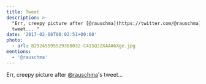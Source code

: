 ```yaml
---
title: Tweet
description: >-
  "Err, creepy picture after [@rauschma](https://twitter.com/@rauschma)'s
  tweet... "
date: '2017-02-08T08:02:51+00:00'
photo:
  - url: 829245595529388032-C4ISQJ2XAAA6Xge.jpg
mentions:
  - '@rauschma'
---
```

Err, creepy picture after [@rauschma](https://twitter.com/@rauschma)'s tweet... 
